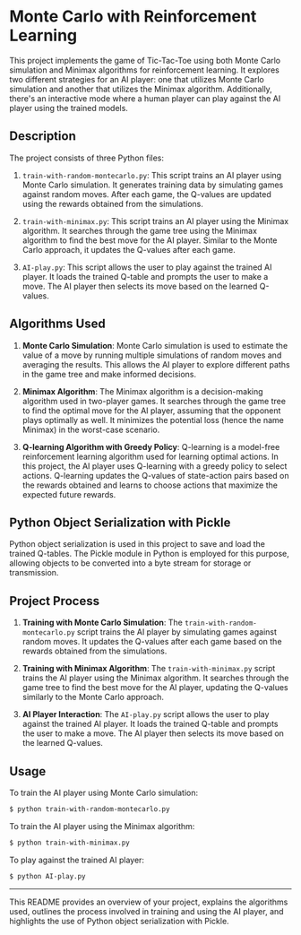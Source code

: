 # Monte Carlo with Reinforcement Learning

This project implements the game of Tic-Tac-Toe using both Monte Carlo simulation and Minimax algorithms for reinforcement learning. It explores two different strategies for an AI player: one that utilizes Monte Carlo simulation and another that utilizes the Minimax algorithm. Additionally, there's an interactive mode where a human player can play against the AI player using the trained models.

## Description

The project consists of three Python files:

1. `train-with-random-montecarlo.py`: This script trains an AI player using Monte Carlo simulation. It generates training data by simulating games against random moves. After each game, the Q-values are updated using the rewards obtained from the simulations.

2. `train-with-minimax.py`: This script trains an AI player using the Minimax algorithm. It searches through the game tree using the Minimax algorithm to find the best move for the AI player. Similar to the Monte Carlo approach, it updates the Q-values after each game.

3. `AI-play.py`: This script allows the user to play against the trained AI player. It loads the trained Q-table and prompts the user to make a move. The AI player then selects its move based on the learned Q-values.

## Algorithms Used

1. **Monte Carlo Simulation**: Monte Carlo simulation is used to estimate the value of a move by running multiple simulations of random moves and averaging the results. This allows the AI player to explore different paths in the game tree and make informed decisions.

2. **Minimax Algorithm**: The Minimax algorithm is a decision-making algorithm used in two-player games. It searches through the game tree to find the optimal move for the AI player, assuming that the opponent plays optimally as well. It minimizes the potential loss (hence the name Minimax) in the worst-case scenario.

3. **Q-learning Algorithm with Greedy Policy**: Q-learning is a model-free reinforcement learning algorithm used for learning optimal actions. In this project, the AI player uses Q-learning with a greedy policy to select actions. Q-learning updates the Q-values of state-action pairs based on the rewards obtained and learns to choose actions that maximize the expected future rewards.

## Python Object Serialization with Pickle

Python object serialization is used in this project to save and load the trained Q-tables. The Pickle module in Python is employed for this purpose, allowing objects to be converted into a byte stream for storage or transmission.

## Project Process

1. **Training with Monte Carlo Simulation**: The `train-with-random-montecarlo.py` script trains the AI player by simulating games against random moves. It updates the Q-values after each game based on the rewards obtained from the simulations.

2. **Training with Minimax Algorithm**: The `train-with-minimax.py` script trains the AI player using the Minimax algorithm. It searches through the game tree to find the best move for the AI player, updating the Q-values similarly to the Monte Carlo approach.

3. **AI Player Interaction**: The `AI-play.py` script allows the user to play against the trained AI player. It loads the trained Q-table and prompts the user to make a move. The AI player then selects its move based on the learned Q-values.

## Usage

To train the AI player using Monte Carlo simulation:
```bash
$ python train-with-random-montecarlo.py
```

To train the AI player using the Minimax algorithm:
```bash
$ python train-with-minimax.py
```

To play against the trained AI player:
```bash
$ python AI-play.py
```

---

This README provides an overview of your project, explains the algorithms used, outlines the process involved in training and using the AI player, and highlights the use of Python object serialization with Pickle.

